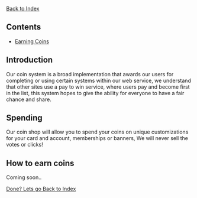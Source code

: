 [Back to Index](./index.html)

## Contents
- [Earning Coins](#earning-coins)

## Introduction
Our coin system is a broad implementation that awards our users for completing or using certain systems within our web service, 
we understand that other sites use a pay to win service, where users pay and become first in the list, this system hopes to
give the ability for everyone to have a fair chance and share.

## Spending
Our coin shop will allow you to spend your coins on unique customizations for your card and account, memberships or banners, We will never sell the votes or clicks!

## How to earn coins
Coming soon..

[Done? Lets go Back to Index](./index.html)
